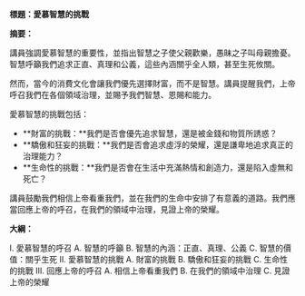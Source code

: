 **標題：愛慕智慧的挑戰**

**摘要：**

講員強調愛慕智慧的重要性，並指出智慧之子使父親歡樂，愚昧之子叫母親擔憂。智慧呼籲我們追求正直、真理和公義，這些內涵關乎全人類，甚至生死攸關。

然而，當今的消費文化會讓我們優先選擇財富，而不是智慧。講員提醒我們，上帝呼召我們在各個領域治理，並賜予我們智慧、恩賜和能力。

愛慕智慧的挑戰包括：

* **財富的挑戰：**我們是否會優先追求智慧，還是被金錢和物質所誘惑？
* **驕傲和狂妄的挑戰：**我們是否會追求虛浮的榮耀，還是謙卑地追求真正的治理能力？
* **生命性的挑戰：**我們是否會在生活中充滿熱情和創造力，還是陷入虛無和死亡？

講員鼓勵我們相信上帝看重我們，並在我們的生命中安排了有意義的道路。我們應當回應上帝的呼召，在我們的領域中治理，見證上帝的榮耀。

**大綱：**

I. 愛慕智慧的呼召
    A. 智慧的呼籲
    B. 智慧的內涵：正直、真理、公義
    C. 智慧的價值：關乎生死
II. 愛慕智慧的挑戰
    A. 財富的挑戰
    B. 驕傲和狂妄的挑戰
    C. 生命性的挑戰
III. 回應上帝的呼召
    A. 相信上帝看重我們
    B. 在我們的領域中治理
    C. 見證上帝的榮耀